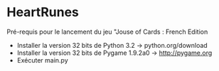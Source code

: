 HeartRunes
==========
Pré-requis pour le lancement du jeu "Jouse of Cards : French Edition

- Installer la version 32 bits de Python 3.2 -> python.org/download
- Installer la version 32 bits de Pygame 1.9.2a0 -> http://pygame.org
- Exécuter main.py 
